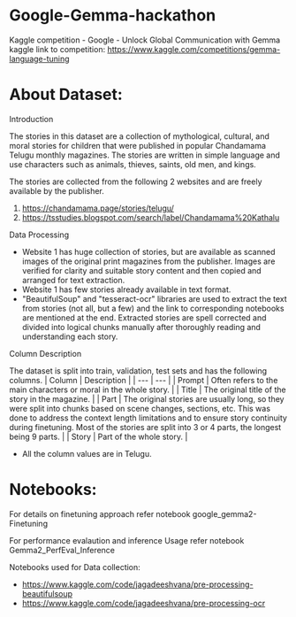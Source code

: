 # Google-Gemma-hackathon
Kaggle competition - Google - Unlock Global Communication with Gemma
kaggle link to competition: https://www.kaggle.com/competitions/gemma-language-tuning

# About Dataset:

Introduction

The stories in this dataset are a collection of mythological, cultural, and moral stories for children that were published in popular Chandamama Telugu monthly magazines. The stories are written in simple language and use characters such as animals, thieves, saints, old men, and kings.

The stories are collected from the following 2 websites and are freely available by the publisher.
1. https://chandamama.page/stories/telugu/
2. https://tsstudies.blogspot.com/search/label/Chandamama%20Kathalu

Data Processing

- Website 1 has huge collection of stories, but are available as scanned images of the original print magazines from the publisher. Images are verified for clarity and suitable story content and then copied and arranged for text extraction.
- Website 1 has few stories already available in text format. 
- "BeautifulSoup" and "tesseract-ocr" libraries are used to extract the text from stories (not all, but a few) and the link to corresponding notebooks are mentioned at the end. Extracted stories are spell corrected and divided into logical chunks manually after thoroughly reading and understanding each story.

Column Description

The dataset is split into train, validation, test sets and has the following columns.
| Column | Description |
| --- | --- |
| Prompt | Often refers to the main characters or moral in the whole story.  |
| Title | The original title of the story in the magazine. |
| Part | The original stories are usually long, so they were split into chunks based on scene changes, sections, etc. This was done to address the context length limitations and to ensure story continuity during finetuning. Most of the stories are split into 3 or 4 parts, the longest being 9 parts. |
| Story | Part of the whole story. |

* All the column values are in Telugu.


# Notebooks:

For details on finetuning approach refer notebook google_gemma2-Finetuning

For performance evalaution and inference Usage refer notebook Gemma2_PerfEval_Inference

Notebooks used for Data collection:
- https://www.kaggle.com/code/jagadeeshvana/pre-processing-beautifulsoup
- https://www.kaggle.com/code/jagadeeshvana/pre-processing-ocr